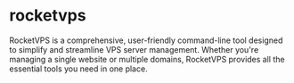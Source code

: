 # rocketvps
RocketVPS is a comprehensive, user-friendly command-line tool designed to simplify and streamline VPS server management. Whether you're managing a single website or multiple domains, RocketVPS provides all the essential tools you need in one place.
